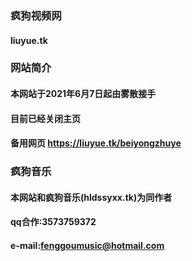 ### 疯狗视频网
#### liuyue.tk
### 网站简介
#### 本网站于2021年6月7日起由雾散接手
#### 目前已经关闭主页
#### 备用网页 https://liuyue.tk/beiyongzhuye
### 疯狗音乐
#### 本网站和疯狗音乐(hldssyxx.tk)为同作者
#### qq合作:3573759372
#### e-mail:fenggoumusic@hotmail.com
